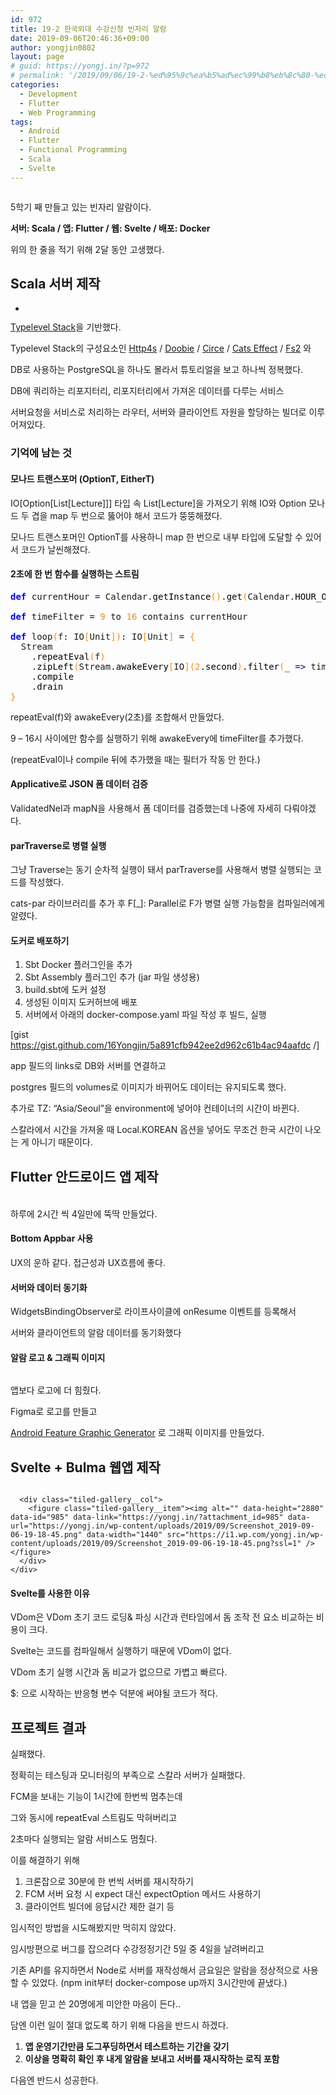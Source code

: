 ```yaml
---
id: 972
title: 19-2 한국외대 수강신청 빈자리 알람
date: 2019-09-06T20:46:36+09:00
author: yongjin0802
layout: page
# guid: https://yongj.in/?p=972
# permalink: '/2019/09/06/19-2-%ed%95%9c%ea%b5%ad%ec%99%b8%eb%8c%80-%ec%88%98%ea%b0%95%ec%8b%a0%ec%b2%ad-%eb%b9%88%ec%9e%90%eb%a6%ac-%ec%95%8c%eb%9e%8c/'
categories:
  - Development
  - Flutter
  - Web Programming
tags:
  - Android
  - Flutter
  - Functional Programming
  - Scala
  - Svelte
---
```

<figure class="wp-block-image"><img src="https://i1.wp.com/yongj.in/wp-content/uploads/2019/09/빈자리-알람-feature-graphic1.png?fit=840%2C410&ssl=1" alt="" class="wp-image-973" srcset="https://yongj.in/wp-content/uploads/2019/09/빈자리-알람-feature-graphic1.png 1024w, https://yongj.in/wp-content/uploads/2019/09/빈자리-알람-feature-graphic1-300x146.png 300w, https://yongj.in/wp-content/uploads/2019/09/빈자리-알람-feature-graphic1-768x375.png 768w, https://yongj.in/wp-content/uploads/2019/09/빈자리-알람-feature-graphic1-1000x488.png 1000w, https://yongj.in/wp-content/uploads/2019/09/빈자리-알람-feature-graphic1-614x300.png 614w" sizes="(max-width: 1024px) 100vw, 1024px" /></figure> 

5학기 째 만들고 있는 빈자리 알람이다.

**서버: Scala / 앱: Flutter / 웹: Svelte / 배포: Docker**

위의 한 줄을 적기 위해 2달 동안 고생했다.

## Scala 서버 제작

<ul class="wp-block-gallery columns-1 is-cropped">
  <li class="blocks-gallery-item">
    <figure><img src="https://yongj.in/wp-content/uploads/2019/09/강의알람서버다이어그램.png" alt="" data-id="983" data-link="https://yongj.in/?attachment_id=983" class="wp-image-983" srcset="https://yongj.in/wp-content/uploads/2019/09/강의알람서버다이어그램.png 701w, https://yongj.in/wp-content/uploads/2019/09/강의알람서버다이어그램-300x146.png 300w, https://yongj.in/wp-content/uploads/2019/09/강의알람서버다이어그램-615x300.png 615w" sizes="(max-width: 701px) 100vw, 701px" /></figure>
  </li>
</ul>

[Typelevel Stack](https://github.com/profunktor/typelevel-stack.g8)을 기반했다.

Typelevel Stack의 구성요소인 [Http4s](http://http4s.org/) / [Doobie](http://tpolecat.github.io/doobie/) / [Circe](https://circe.github.io/circe/) / [Cats Effect](https://github.com/typelevel/cats-effect) / [Fs2](https://github.com/functional-streams-for-scala/fs2) 와

DB로 사용하는 PostgreSQL을 하나도 몰라서 튜토리얼을 보고 하나씩 정복했다.

DB에 쿼리하는 리포지터리, 리포지터리에서 가져온 데이터를 다루는 서비스

서버요청을 서비스로 처리하는 라우터, 서버와 클라이언트 자원을 할당하는 빌더로 이루어져있다.

### 기억에 남는 것

#### 모나드 트랜스포머 (OptionT, EitherT)

IO[Option[List[Lecture]]] 타입 속 List[Lecture]을 가져오기 위해 IO와 Option 모나드 두 겹을 map 두 번으로 뚫어야 해서 코드가 뚱뚱해졌다.

모나드 트랜스포머인 OptionT를 사용하니 map 한 번으로 내부 타입에 도달할 수 있어서 코드가 날씬해졌다.

#### 2초에 한 번 함수를 실행하는 스트림

<pre class="wp-block-preformatted scala"><span style="color: #0000ff; font-weight: bold;">def</span> currentHour <span style="color: #000080;">=</span> Calendar.<span style="color: #000000;">getInstance</span><span style="color: #F78811;">(</span><span style="color: #F78811;">)</span>.<span style="color: #000000;">get</span><span style="color: #F78811;">(</span>Calendar.<span style="color: #000000;">HOUR_OF_DAY</span><span style="color: #F78811;">)</span>
&nbsp;
<span style="color: #0000ff; font-weight: bold;">def</span> timeFilter <span style="color: #000080;">=</span> <span style="color: #F78811;">9</span> to <span style="color: #F78811;">16</span> contains currentHour
&nbsp;
<span style="color: #0000ff; font-weight: bold;">def</span> loop<span style="color: #F78811;">(</span>f<span style="color: #000080;">:</span> IO<span style="color: #F78811;">[</span>Unit<span style="color: #F78811;">]</span><span style="color: #F78811;">)</span><span style="color: #000080;">:</span> IO<span style="color: #F78811;">[</span>Unit<span style="color: #F78811;">]</span> <span style="color: #000080;">=</span> <span style="color: #F78811;">{</span>
  Stream
    .<span style="color: #000000;">repeatEval</span><span style="color: #F78811;">(</span>f<span style="color: #F78811;">)</span>
    .<span style="color: #000000;">zipLeft</span><span style="color: #F78811;">(</span>Stream.<span style="color: #000000;">awakeEvery</span><span style="color: #F78811;">[</span>IO<span style="color: #F78811;">]</span><span style="color: #F78811;">(</span><span style="color: #F78811;">2</span>.<span style="color: #000000;">second</span><span style="color: #F78811;">)</span>.<span style="color: #000000;">filter</span><span style="color: #F78811;">(</span><span style="color: #000080;">_</span> <span style="color: #000080;">=&gt;</span> timeFilter<span style="color: #F78811;">)</span><span style="color: #F78811;">)</span>
    .<span style="color: #000000;">compile</span>
    .<span style="color: #000000;">drain</span>
<span style="color: #F78811;">}</span></pre>

repeatEval(f)와 awakeEvery(2초)를 조합해서 만들었다.

9 &#8211; 16시 사이에만 함수를 실행하기 위해 awakeEvery에 timeFilter를 추가했다.

(repeatEval이나 compile 뒤에 추가했을 때는 필터가 작동 안 한다.)

#### Applicative로 JSON 폼 데이터 검증

ValidatedNel과 mapN을 사용해서 폼 데이터를 검증했는데 나중에 자세히 다뤄야겠다.

#### parTraverse로 병렬 실행

그냥 Traverse는 동기 순차적 실행이 돼서 parTraverse를 사용해서 병렬 실행되는 코드를 작성했다.

cats-par 라이브러리를 추가 후 F[_]: Parallel로 F가 병렬 실행 가능함을 컴파일러에게 알렸다.

#### 도커로 배포하기

  1. Sbt Docker 플러그인을 추가
  2. Sbt Assembly 플러그인 추가 (jar 파일 생성용)
  3. build.sbt에 도커 설정
  4. 생성된 이미지 도커허브에 배포
  5. 서버에서 아래의 docker-compose.yaml 파일 작성 후 빌드, 실행

[gist https://gist.github.com/16Yongjin/5a891cfb942ee2d962c61b4ac94aafdc /]

app 필드의 links로 DB와 서버를 연결하고 

postgres 필드의 volumes로 이미지가 바뀌어도 데이터는 유지되도록 했다.

추가로 TZ: &#8220;Asia/Seoul&#8221;을 environment에 넣어야 컨테이너의 시간이 바뀐다.

스칼라에서 시간을 가져올 때 Local.KOREAN 옵션을 넣어도 무조건 한국 시간이 나오는 게 아니기 때문이다.

## Flutter 안드로이드 앱 제작<figure class="wp-block-image">

<img src="https://i0.wp.com/yongj.in/wp-content/uploads/2019/09/강의알람앱소개화면캡쳐2.png?fit=840%2C757&ssl=1" alt="" class="wp-image-980" srcset="https://yongj.in/wp-content/uploads/2019/09/강의알람앱소개화면캡쳐2.png 1292w, https://yongj.in/wp-content/uploads/2019/09/강의알람앱소개화면캡쳐2-300x270.png 300w, https://yongj.in/wp-content/uploads/2019/09/강의알람앱소개화면캡쳐2-768x692.png 768w, https://yongj.in/wp-content/uploads/2019/09/강의알람앱소개화면캡쳐2-1024x923.png 1024w, https://yongj.in/wp-content/uploads/2019/09/강의알람앱소개화면캡쳐2-1000x901.png 1000w, https://yongj.in/wp-content/uploads/2019/09/강의알람앱소개화면캡쳐2-333x300.png 333w" sizes="(max-width: 1292px) 100vw, 1292px" /> </figure> 

하루에 2시간 씩 4일만에 뚝딱 만들었다.

#### Bottom Appbar 사용

UX의 운하 같다. 접근성과 UX흐름에 좋다.

#### 서버와 데이터 동기화

WidgetsBindingObserver로 라이프사이클에 onResume 이벤트를 등록해서

서버와 클라이언트의 알람 데이터를 동기화했다

#### 알람 로고 & 그래픽 이미지

<div class="wp-block-image">
  <figure class="aligncenter"><img src="https://yongj.in/wp-content/uploads/2019/09/noti-icon1.png" alt="" class="wp-image-986" srcset="https://yongj.in/wp-content/uploads/2019/09/noti-icon1.png 128w, https://yongj.in/wp-content/uploads/2019/09/noti-icon1-85x85.png 85w" sizes="(max-width: 128px) 100vw, 128px" /></figure>
</div>

앱보다 로고에 더 힘줬다.

Figma로 로고를 만들고

[Android Feature Graphic Generator](https://www.norio.be/android-feature-graphic-generator/) 로 그래픽 이미지를 만들었다.

## Svelte + Bulma 웹앱 제작

<div class="wp-block-jetpack-tiled-gallery aligncenter is-style-rectangular">
  <div class="tiled-gallery__gallery">
    <div class="tiled-gallery__row">
      <div class="tiled-gallery__col">
        <figure class="tiled-gallery__item"><img alt="" data-height="2880" data-id="984" data-link="https://yongj.in/?attachment_id=984" data-url="https://yongj.in/wp-content/uploads/2019/09/Screenshot_2019-09-06-19-18-11.png" data-width="1440" src="https://i2.wp.com/yongj.in/wp-content/uploads/2019/09/Screenshot_2019-09-06-19-18-11.png?ssl=1" /></figure>
      </div>
      
      <div class="tiled-gallery__col">
        <figure class="tiled-gallery__item"><img alt="" data-height="2880" data-id="985" data-link="https://yongj.in/?attachment_id=985" data-url="https://yongj.in/wp-content/uploads/2019/09/Screenshot_2019-09-06-19-18-45.png" data-width="1440" src="https://i1.wp.com/yongj.in/wp-content/uploads/2019/09/Screenshot_2019-09-06-19-18-45.png?ssl=1" /></figure>
      </div>
    </div>
  </div>
</div>

#### Svelte를 사용한 이유

VDom은 VDom 초기 코드 로딩& 파싱 시간과 런타임에서 돔 조작 전 요소 비교하는 비용이 크다.

Svelte는 코드를 컴파일해서 실행하기 때문에 VDom이 없다.

VDom 초기 실행 시간과 돔 비교가 없으므로 가볍고 빠르다.

$: 으로 시작하는 반응형 변수 덕분에 써야될 코드가 적다.

## 프로젝트 결과

실패했다.

정확히는 테스팅과 모니터링의 부족으로 스칼라 서버가 실패했다.

FCM을 보내는 기능이 1시간에 한번씩 멈추는데

그와 동시에 repeatEval 스트림도 막혀버리고 

2초마다 실행되는 알람 서비스도 멈췄다.

이를 해결하기 위해

  1. 크론잡으로 30분에 한 번씩 서버를 재시작하기
  2. FCM 서버 요청 시 expect 대신 expectOption 메서드 사용하기 
  3. 클라이언트 빌더에 응답시간 제한 걸기 등

임시적인 방법을 시도해봤지만 먹히지 않았다.

임시방편으로 버그를 잡으려다 수강정정기간 5일 중 4일을 날려버리고

기존 API를 유지하면서 Node로 서버를 재작성해서 금요일은 알람을 정상적으로 사용할 수 있었다. (npm init부터 docker-compose up까지 3시간만에 끝냈다.)

내 앱을 믿고 쓴 20명에게 미안한 마음이 든다..

담엔 이런 일이 절대 없도록 하기 위해 다음을 반드시 하겠다.

  1. **앱 운영기간만큼 도그푸딩하면서 테스트하는 기간을 갖기**
  2. **이상을 명확히 확인 후 내게 알람을 보내고 서버를 재시작하는 로직 포함**

다음엔 반드시 성공한다.